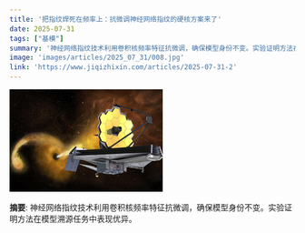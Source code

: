 ```yaml
---
title: '把指纹焊死在频率上：抗微调神经网络指纹的硬核方案来了'
date: 2025-07-31
tags: ["基模"]
summary: '神经网络指纹技术利用卷积核频率特征抗微调，确保模型身份不变。实验证明方法在模型溯源任务中表现优异。'
image: 'images/articles/2025_07_31/008.jpg'
link: 'https://www.jiqizhixin.com/articles/2025-07-31-2'
---
```

![把指纹焊死在频率上：抗微调神经网络指纹的硬核方案来了](images/articles/2025_07_31/008.jpg)

**摘要**: 神经网络指纹技术利用卷积核频率特征抗微调，确保模型身份不变。实验证明方法在模型溯源任务中表现优异。
